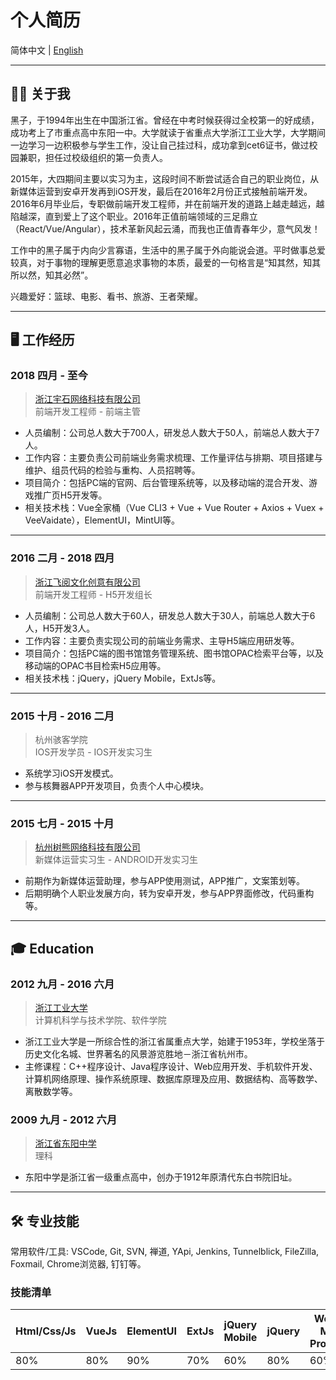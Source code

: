 
# 个人简历

简体中文 | [English](en_README.MD)

---

## 🤵🏻 关于我

黑子，于1994年出生在中国浙江省。曾经在中考时候获得过全校第一的好成绩，成功考上了市重点高中东阳一中。大学就读于省重点大学浙江工业大学，大学期间一边学习一边积极参与学生工作，没让自己挂过科，成功拿到cet6证书，做过校园兼职，担任过校级组织的第一负责人。

2015年，大四期间主要以实习为主，这段时间不断尝试适合自己的职业岗位，从新媒体运营到安卓开发再到iOS开发，最后在2016年2月份正式接触前端开发。2016年6月毕业后，专职做前端开发工程师，并在前端开发的道路上越走越远，越陷越深，直到爱上了这个职业。2016年正值前端领域的三足鼎立（React/Vue/Angular），技术革新风起云涌，而我也正值青春年少，意气风发！

工作中的黑子属于内向少言寡语，生活中的黑子属于外向能说会道。平时做事总爱较真，对于事物的理解更愿意追求事物的本质，最爱的一句格言是“知其然，知其所以然，知其必然”。

兴趣爱好：篮球、电影、看书、旅游、王者荣耀。

---

## 🖥 工作经历

### 2018 四月 - 至今
> [浙江宇石网络科技有限公司](http://www.zjyushi.com/)
> <br>前端开发工程师 - 前端主管

* 人员编制：公司总人数大于700人，研发总人数大于50人，前端总人数大于7人。
* 工作内容：主要负责公司前端业务需求梳理、工作量评估与排期、项目搭建与维护、组员代码的检验与重构、人员招聘等。
* 项目简介：包括PC端的官网、后台管理系统等，以及移动端的混合开发、游戏推广页H5开发等。
* 相关技术栈：Vue全家桶（Vue CLI3 + Vue + Vue Router + Axios + Vuex + VeeVaidate），ElementUI，MintUI等。

---

### 2016 二月 - 2018 四月
> [浙江飞阅文化创意有限公司](http://www.flyread.com.cn/)
> <br>前端开发工程师 - H5开发组长

* 人员编制：公司总人数大于60人，研发总人数大于30人，前端总人数大于6人，H5开发3人。
* 工作内容：主要负责实现公司的前端业务需求、主导H5端应用研发等。
* 项目简介：包括PC端的图书馆馆务管理系统、图书馆OPAC检索平台等，以及移动端的OPAC书目检索H5应用等。
* 相关技术栈：jQuery，jQuery Mobile，ExtJs等。

---

### 2015 十月 - 2016 二月
> 杭州骇客学院
> <br>IOS开发学员 - IOS开发实习生

* 系统学习iOS开发模式。
* 参与核舞器APP开发项目，负责个人中心模块。

---

### 2015 七月 - 2015 十月
> [杭州树熊网络科技有限公司](https://new.treebear.cn/)
> <br>新媒体运营实习生 - ANDROID开发实习生

* 前期作为新媒体运营助理，参与APP使用测试，APP推广，文案策划等。
* 后期明确个人职业发展方向，转为安卓开发，参与APP界面修改，代码重构等。
---

## 🎓 Education

### 2012 九月 - 2016 六月
> [浙江工业大学](https://www.zjut.edu.cn/) 
> <br>计算机科学与技术学院、软件学院

* 浙江工业大学是一所综合性的浙江省属重点大学，始建于1953年，学校坐落于历史文化名城、世界著名的风景游览胜地－浙江省杭州市。
* 主修课程：C++程序设计、Java程序设计、Web应用开发、手机软件开发、计算机网络原理、操作系统原理、数据库原理及应用、数据结构、高等数学、离散数学等。

### 2009 九月 - 2012 六月
> [浙江省东阳中学](http://www.zjdyzx.com/) 
> <br>理科

* 东阳中学是浙江省一级重点高中，创办于1912年原清代东白书院旧址。

---

## 🛠 专业技能

常用软件/工具: VSCode, Git, SVN, 禅道, YApi, Jenkins, Tunnelblick, FileZilla, Foxmail, Chrome浏览器, 钉钉等。

### 技能清单
| Html/Css/Js | VueJs | ElementUI | ExtJs | jQuery Mobile | jQuery | Weixin Mini Program | NodeJs | iOS/Android |
| --------- | --------- | --------- | --------- | --------- | --------- | --------- | --------- | --------- |
| 80% | 80%| 90%| 70% | 60% | 80% | 60% | 20% | 10% |
